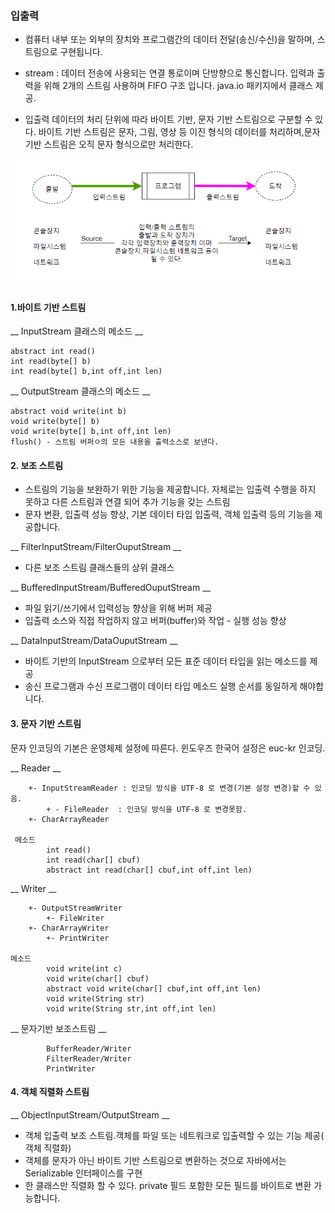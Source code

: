 ### 입출력

 + 컴퓨터 내부 또는 외부의 장치와 프로그램간의 데이터 전달(송신/수신)을 말하며,  스트림으로 구현됩니다.

 + stream : 데이터 전송에 사용되는 연결 통로이며 단방향으로 통신합니다. 입력과 출력을 위해 2개의 스트림 사용하며 FIFO 구조 입니다.   java.io 패키지에서 클래스 제공. 

 + 입출력 데이터의 처리 단위에 따라 바이트 기반, 문자 기반 스트림으로 구분할 수 있다. 바이트 기반 스트림은 문자, 그림, 영상 등 이진 형식의  데이터를 처리하며,문자 기반 스트림은 오직 문자 형식으로만 처리한다.

![img](javaio.png)

#### 1.바이트 기반 스트림

  __ InputStream 클래스의 메소드 __    

    abstract int read()
    int read(byte[] b)
    int read(byte[] b,int off,int len)
   
  __ OutputStream 클래스의 메소드 __   

    abstract void write(int b)
    void write(byte[] b)
    void write(byte[] b,int off,int len)
    flush() - 스트림 버퍼ㅇ의 모든 내용을 출력소스로 보낸다.


#### 2. 보조 스트림

 + 스트림의 기능을 보완하기 위한 기능을 제공합니다. 자체로는 입출력 수행을 하지 못하고 다른 스트림과 연결 되어 추가 기능을 갖는  스트림
 + 문자 변환, 입출력 성능 향상, 기본 데이터 타입 입출력, 객체 입출력 등의 기능을 제공합니다.

__ FilterInputStream/FilterOuputStream __
+ 다른 보조 스트림 클래스들의 상위 클래스  
	
__ BufferedInputStream/BufferedOuputStream __
+ 파일 읽기/쓰기에서 입력성능 향상을 위해 버퍼 제공
+ 입출력 소스와 직접 작업하지 않고 버퍼(buffer)와 작업 - 실행 성능 향상

__ DataInputStream/DataOuputStream __
+ 바이트 기반의 InputStream 으로부터 모든 표준 데이터 타입을 읽는 메소드를 제공 
+ 송신 프로그램과 수신 프로그램이 데이터 타입 메소드 실행 순서를 동일하게 해야합니다.

#### 3. 문자 기반 스트림
문자 인코딩의 기본은 운영체제 설정에 따른다. 윈도우즈 한국어 설정은 euc-kr 인코딩.


  __ Reader __
  
		+- InputStreamReader : 인코딩 방식을 UTF-8 로 변경(기본 설정 변경)할 수 있음.
			+ - FileReader	: 인코딩 방식을 UTF-8 로 변경못함.
		+- CharArrayReader
	  
	 메소드    
	    	int read()
	    	int read(char[] cbuf)
	    	abstract int read(char[] cbuf,int off,int len)
  
  __ Writer __
  
		+- OutputStreamWriter
			+- FileWriter
		+- CharArrayWriter
			+- PrintWriter
			
	메소드    
    		void write(int c)
	    	void write(char[] cbuf)
	    	abstract void write(char[] cbuf,int off,int len)
	    	void write(String str)
	    	void write(String str,int off,int len)
	    
  __ 문자기반 보조스트림 __
  
	    	BufferReader/Writer
	    	FilterReader/Writer
	    	PrintWriter


#### 4. 객체 직렬화 스트림

 __ ObjectInputStream/OutputStream __ 

+ 객체 입출력 보조 스트림.객체를 파일 또는 네트워크로 입출력할 수 있는 기능 제공( 객체 직렬화)
+ 객체를 문자가 아닌 바이트 기반 스트림으로 변환하는 것으로  자바에서는 Serializable 인터페이스를 구현
+ 한 클래스만 직렬화 할 수   있다.  private 필드 포함한 모든 필드를 바이트로 변환 가능합니다.


